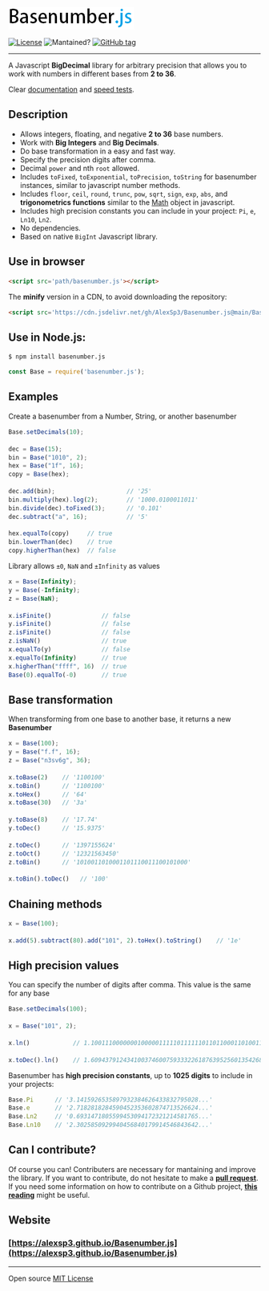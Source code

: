 ![basenumber.js](https://github.com/AlexSp3/Basenumber.js/blob/gh-pages/resources/logo.png)

<!---![Stars](https://img.shields.io/github/stars/AlexSp3/Basenumber.js)-->
<!---![Downloads](https://img.shields.io/github/downloads/AlexSp3/Basenumber.js/total.svg)-->
[![License](https://img.shields.io/github/license/AlexSp3/Basenumber.js.svg)](LICENSE)
![Mantained?](https://img.shields.io/badge/Maintained%3F-yes-green.svg)
[![GitHub tag](https://img.shields.io/github/tag/AlexSp3/Basenumber.js.svg)](https://github.com/AlexSp3/Basenumber.js/releases)

---
A Javascript **BigDecimal** library for arbitrary precision that allows you to work with numbers in different bases from **2 to 36**.

Clear [documentation](https://github.com/AlexSp3/Basenumber.js/wiki) and [speed tests](https://github.com/AlexSp3/Basenumber.js/wiki/Tests).

## Description
* Allows integers, floating, and negative **2 to 36** base numbers.
* Work with **Big Integers** and **Big Decimals**.
* Do base transformation in a easy and fast way.
* Specify the precision digits after comma.
* Decimal `power` and nth `root` allowed.
* Includes `toFixed`, `toExponential`, `toPrecision`, `toString` for basenumber instances, similar to javascript number methods.
* Includes `floor`, `ceil`, `round`, `trunc`, `pow`, `sqrt`, `sign`, `exp`, `abs`, and **trigonometrics functions** similar to the [Math](https://developer.mozilla.org/en-US/docs/Web/JavaScript/Reference/Global_Objects/Math) object in javascript.
* Includes high precision constants you can include in your project: `Pi`, `e`, `Ln10`, `Ln2`.
* No dependencies.
* Based on native `BigInt` Javascript library.

## Use in browser
```Html
<script src='path/basenumber.js'></script>
```
The **minify** version in a CDN, to avoid downloading the repository:
```Html
<script src='https://cdn.jsdelivr.net/gh/AlexSp3/Basenumber.js@main/BaseNumber.min.js'></script>
```
## Use in Node.js:
```
$ npm install basenumber.js
```
```Javascript
const Base = require('basenumber.js');
```
## Examples
Create a basenumber from a Number, String, or another basenumber
```Javascript
Base.setDecimals(10);

dec = Base(15);
bin = Base("1010", 2);
hex = Base("1f", 16);
copy = Base(hex);

dec.add(bin);                    // '25'
bin.multiply(hex).log(2);        // '1000.0100011011'
bin.divide(dec).toFixed(3);      // '0.101'
dec.subtract("a", 16);           // '5'

hex.equalTo(copy)     // true
bin.lowerThan(dec)    // true
copy.higherThan(hex)  // false
```

Library allows `±0`, `NaN` and `±Infinity` as values
```Javascript
x = Base(Infinity);
y = Base(-Infinity);
z = Base(NaN);

x.isFinite()              // false
y.isFinite()              // false
z.isFinite()              // false
z.isNaN()                 // true
x.equalTo(y)              // false
x.equalTo(Infinity)       // true
x.higherThan("ffff", 16)  // true
Base(0).equalTo(-0)       // true
```
## Base transformation
When transforming from one base to another base, it returns a new **Basenumber**
```Javascript
x = Base(100);
y = Base("f.f", 16);
z = Base("n3sv6g", 36);

x.toBase(2)    // '1100100'
x.toBin()      // '1100100'
x.toHex()      // '64'
x.toBase(30)   // '3a'

y.toBase(8)    // '17.74'
y.toDec()      // '15.9375'

z.toDec()      // '1397155624'
z.toOct()      // '12321563450'
z.toBin()      // '1010011010001101110011100101000'

x.toBin().toDec()   // '100'
```
## Chaining methods
```Javascript
x = Base(100);

x.add(5).subtract(80).add("101", 2).toHex().toString()    // '1e' 
```
## High precision values
You can specify the number of digits after comma. This value is the same for any base
```Javascript
Base.setDecimals(100);

x = Base("101", 2);

x.ln()            // 1.1001110000000100000111110111111011011000110100110011011010101111110111110111011110100101000101100001

x.toDec().ln()    // 1.6094379124341003746007593332261876395256013542685177219126478914741789877076577646301338780931796111

```
Basenumber has **high precision constants**, up to **1025 digits** to include in your projects:
```Javascript
Base.Pi      // '3.1415926535897932384626433832795028...'
Base.e       // '2.7182818284590452353602874713526624...'
Base.Ln2     // '0.6931471805599453094172321214581765...'
Base.Ln10    // '2.3025850929940456840179914546843642...'
```
## Can I contribute?
Of course you can! Contributers are necessary for mantaining and improve the library. If you want to contribute, do not hesitate to make a [**pull request**](https://github.com/AlexSp3/Basenumber.js/pulls). If you need some information on how to contribute on a Github project, [**this reading**](https://gist.github.com/MarcDiethelm/7303312)  might be useful.
## Website
### [https://alexsp3.github.io/Basenumber.js](https://alexsp3.github.io/Basenumber.js)

---
Open source [MIT License](LICENSE)
